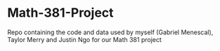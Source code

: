 # Math-381-Project
Repo containing the code and data used by myself (Gabriel Menescal), Taylor Merry and Justin Ngo for our Math 381 project
